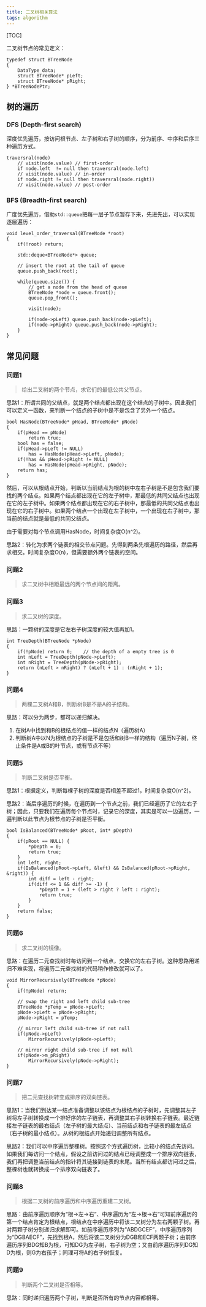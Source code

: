 ```yaml
---
title: 二叉树相关算法
tags: algorithm
---
```


[TOC]

二叉树节点的常见定义：

    typedef struct BTreeNode
    {
        DataType data;
        struct BTreeNode* pLeft;
        struct BTreeNode* pRight;
    } *BTreeNodePtr;

## 树的遍历
### DFS (Depth-first search)

深度优先遍历，按访问根节点、左子树和右子树的顺序，分为前序、中序和后序三种遍历方式。

    traversral(node)
        // visit(node.value) // first-order
        if node.left  != null then traversral(node.left)
        // visit(node.value) // in-order
        if node.right != null then traversral(node.right))
        // visit(node.value) // post-order

### BFS (Breadth-first search)

广度优先遍历，借助`std::queue`把每一层子节点暂存下来，先进先出，可以实现逐层遍历：

    void level_order_traversal(BTreeNode *root)
    {
        if(!root) return;

        std::deque<BTreeNode*> queue;

        // insert the root at the tail of queue
        queue.push_back(root);

        while(queue.size()) {
            // get a node from the head of queue
            BTreeNode *node = queue.front();
            queue.pop_front();

            visit(node);

            if(node->pLeft) queue.push_back(node->pLeft);
            if(node->pRight) queue.push_back(node->pRight);
        }
    }


## 常见问题

### 问题1

> 给出二叉树的两个节点，求它们的最低公共父节点。

思路1：所谓共同的父结点，就是两个结点都出现在这个结点的子树中。因此我们可以定义一函数，来判断一个结点的子树中是不是包含了另外一个结点。

    bool HasNode(BTreeNode* pHead, BTreeNode* pNode)
    {
        if(pHead == pNode)
            return true;
        bool has = false;
        if(pHead->pLeft != NULL)
            has = HasNode(pHead->pLeft, pNode);
        if(!has && pHead->pRight != NULL)
            has = HasNode(pHead->pRight, pNode);
        return has;
    }

然后，可以从根结点开始，判断以当前结点为根的树中左右子树是不是包含我们要找的两个结点。如果两个结点都出现在它的左子树中，那最低的共同父结点也出现在它的左子树中。如果两个结点都出现在它的右子树中，那最低的共同父结点也出现在它的右子树中。如果两个结点一个出现在左子树中，一个出现在右子树中，那当前的结点就是最低的共同父结点。

由于需要对每个节点调用HasNode，时间复杂度O(n^2)。

思路2：转化为求两个链表的相交节点问题。先得到两条先根遍历的路径，然后再求相交。时间复杂度O(n)，但需要额外两个链表的空间。

### 问题2

> 求二叉树中相距最远的两个节点间的距离。

### 问题3

> 求二叉树的深度。

思路：一颗树的深度是它左右子树深度的较大值再加1。

    int TreeDepth(BTreeNode *pNode)
    {
        if(!pNode) return 0;    // the depth of a empty tree is 0
        int nLeft = TreeDepth(pNode->pLeft);
        int nRight = TreeDepth(pNode->pRight);
        return (nLeft > nRight) ? (nLeft + 1) : (nRight + 1);
    }

### 问题4

> 两棵二叉树A和B，判断树B是不是A的子结构。

思路：可以分为两步，都可以递归解决。

1. 在树A中找到和B的根结点的值一样的结点N（遍历树A）
2. 判断树A中以N为根结点的子树是不是包括和树B一样的结构（遍历N子树，终止条件是A或B的叶节点，或有节点不等）

### 问题5

> 判断二叉树是否平衡。

思路1：根据定义，判断每棵子树的深度是否相差不超过1，时间复杂度O(n^2)。

思路2：当后序遍历的时候，在遍历到一个节点之前，我们已经遍历了它的左右子树；因此，只要我们在遍历每个节点时，记录它的深度，其实是可以一边遍历，一遍判断以此节点为根节点的子树是否平衡。

    bool IsBalanced(BTreeNode* pRoot, int* pDepth)
    {
        if(pRoot == NULL) {
            *pDepth = 0;
            return true;
        }
        int left, right;
        if(IsBalanced(pRoot->pLeft, &left) && IsBalanced(pRoot->pRight, &right)) {
            int diff = left - right;
            if(diff <= 1 && diff >= -1) {
                *pDepth = 1 + (left > right ? left : right);
                return true;
            }
        }
        return false;
    }

### 问题6

> 求二叉树的镜像。

思路：在遍历二元查找树时每访问到一个结点，交换它的左右子树。这种思路用递归不难实现，将遍历二元查找树的代码稍作修改就可以了。

    void MirrorRecursively(BTreeNode *pNode)
    {
        if(!pNode) return;

        // swap the right and left child sub-tree
        BTreeNode *pTemp = pNode->pLeft;
        pNode->pLeft = pNode->pRight;
        pNode->pRight = pTemp;

        // mirror left child sub-tree if not null
        if(pNode->pLeft)
            MirrorRecursively(pNode->pLeft);

        // mirror right child sub-tree if not null
        if(pNode->m_pRight)
            MirrorRecursively(pNode->pRight);
    }

### 问题7

> 把二元查找树转变成排序的双向链表。

思路1：当我们到达某一结点准备调整以该结点为根结点的子树时，先调整其左子树将左子树转换成一个排好序的左子链表，再调整其右子树转换右子链表。最近链接左子链表的最右结点（左子树的最大结点）、当前结点和右子链表的最左结点（右子树的最小结点）。从树的根结点开始递归调整所有结点。

思路2：我们可以中序遍历整棵树。按照这个方式遍历树，比较小的结点先访问。如果我们每访问一个结点，假设之前访问过的结点已经调整成一个排序双向链表，我们再把调整当前结点的指针将其链接到链表的末尾。当所有结点都访问过之后，整棵树也就转换成一个排序双向链表了。

### 问题8

> 根据二叉树的前序遍历和中序遍历重建二叉树。

思路：由前序遍历顺序为“根->左->右”、中序遍历为“左->根->右”可知前序遍历的第一个结点肯定为根结点，根结点在中序遍历中将该二叉树分为左右两颗子树。再对两颗子树分别递归求解即可。如前序遍历序列为“ABDGCEF”，中序遍历序列为“DGBAECF”，先找到根A，然后将该二叉树分为DGB和ECF两颗子树；由前序遍历序列BDG知B为根，可知DG为左子树，右子树为空；又由前序遍历序列DG知D为根，则G为右孩子；同理可将A的右子树恢复。

### 问题9

> 判断两个二叉树是否相等。

思路：同时递归遍历两个子树，判断是否所有的节点内容都相等。
